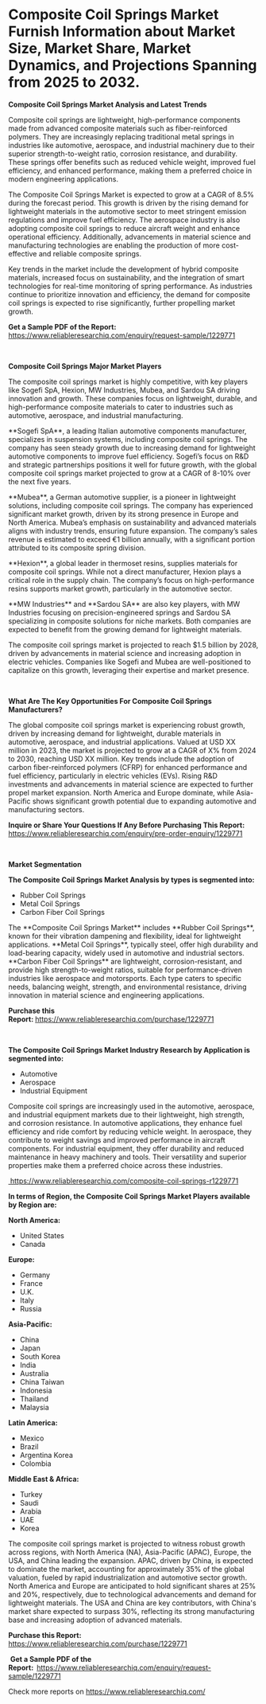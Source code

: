 <p><h1>Composite Coil Springs Market Furnish Information about Market Size, Market Share, Market Dynamics, and Projections Spanning from 2025 to 2032.</h1></p><p><strong>Composite Coil Springs Market Analysis and Latest Trends</strong></p>
<p><p>Composite coil springs are lightweight, high-performance components made from advanced composite materials such as fiber-reinforced polymers. They are increasingly replacing traditional metal springs in industries like automotive, aerospace, and industrial machinery due to their superior strength-to-weight ratio, corrosion resistance, and durability. These springs offer benefits such as reduced vehicle weight, improved fuel efficiency, and enhanced performance, making them a preferred choice in modern engineering applications.</p><p>The Composite Coil Springs Market is expected to grow at a CAGR of 8.5% during the forecast period. This growth is driven by the rising demand for lightweight materials in the automotive sector to meet stringent emission regulations and improve fuel efficiency. The aerospace industry is also adopting composite coil springs to reduce aircraft weight and enhance operational efficiency. Additionally, advancements in material science and manufacturing technologies are enabling the production of more cost-effective and reliable composite springs.</p><p>Key trends in the market include the development of hybrid composite materials, increased focus on sustainability, and the integration of smart technologies for real-time monitoring of spring performance. As industries continue to prioritize innovation and efficiency, the demand for composite coil springs is expected to rise significantly, further propelling market growth.</p></p>
<p><strong>Get a Sample PDF of the Report:&nbsp;</strong> <a href="https://www.reliableresearchiq.com/enquiry/request-sample/1229771?utm_campaign=104&utm_medium=2&utm_source=Github&utm_content=ia&utm_term=22012025&utm_id=composite-coil-springs">https://www.reliableresearchiq.com/enquiry/request-sample/1229771</a></p>
<p>&nbsp;</p>
<p><strong>Composite Coil Springs Major Market Players</strong></p>
<p><p>The composite coil springs market is highly competitive, with key players like Sogefi SpA, Hexion, MW Industries, Mubea, and Sardou SA driving innovation and growth. These companies focus on lightweight, durable, and high-performance composite materials to cater to industries such as automotive, aerospace, and industrial manufacturing.</p><p>**Sogefi SpA**, a leading Italian automotive components manufacturer, specializes in suspension systems, including composite coil springs. The company has seen steady growth due to increasing demand for lightweight automotive components to improve fuel efficiency. Sogefi’s focus on R&D and strategic partnerships positions it well for future growth, with the global composite coil springs market projected to grow at a CAGR of 8-10% over the next five years.</p><p>**Mubea**, a German automotive supplier, is a pioneer in lightweight solutions, including composite coil springs. The company has experienced significant market growth, driven by its strong presence in Europe and North America. Mubea’s emphasis on sustainability and advanced materials aligns with industry trends, ensuring future expansion. The company’s sales revenue is estimated to exceed €1 billion annually, with a significant portion attributed to its composite spring division.</p><p>**Hexion**, a global leader in thermoset resins, supplies materials for composite coil springs. While not a direct manufacturer, Hexion plays a critical role in the supply chain. The company’s focus on high-performance resins supports market growth, particularly in the automotive sector.</p><p>**MW Industries** and **Sardou SA** are also key players, with MW Industries focusing on precision-engineered springs and Sardou SA specializing in composite solutions for niche markets. Both companies are expected to benefit from the growing demand for lightweight materials.</p><p>The composite coil springs market is projected to reach $1.5 billion by 2028, driven by advancements in material science and increasing adoption in electric vehicles. Companies like Sogefi and Mubea are well-positioned to capitalize on this growth, leveraging their expertise and market presence.</p></p>
<p>&nbsp;</p>
<p><strong>What Are The Key Opportunities For Composite Coil Springs Manufacturers?</strong></p>
<p><p>The global composite coil springs market is experiencing robust growth, driven by increasing demand for lightweight, durable materials in automotive, aerospace, and industrial applications. Valued at USD XX million in 2023, the market is projected to grow at a CAGR of X% from 2024 to 2030, reaching USD XX million. Key trends include the adoption of carbon fiber-reinforced polymers (CFRP) for enhanced performance and fuel efficiency, particularly in electric vehicles (EVs). Rising R&D investments and advancements in material science are expected to further propel market expansion. North America and Europe dominate, while Asia-Pacific shows significant growth potential due to expanding automotive and manufacturing sectors.</p></p>
<p><strong>Inquire or Share Your Questions If Any Before Purchasing This Report:</strong> <a href="https://www.reliableresearchiq.com/enquiry/pre-order-enquiry/1229771?utm_campaign=104&utm_medium=2&utm_source=Github&utm_content=ia&utm_term=22012025&utm_id=composite-coil-springs">https://www.reliableresearchiq.com/enquiry/pre-order-enquiry/1229771</a></p>
<p>&nbsp;</p>
<p><strong>Market Segmentation</strong></p>
<p><strong>The Composite Coil Springs Market Analysis by types is segmented into:</strong></p>
<p><ul><li>Rubber Coil Springs</li><li>Metal Coil Springs</li><li>Carbon Fiber Coil Springs</li></ul></p>
<p><p>The **Composite Coil Springs Market** includes **Rubber Coil Springs**, known for their vibration dampening and flexibility, ideal for lightweight applications. **Metal Coil Springs**, typically steel, offer high durability and load-bearing capacity, widely used in automotive and industrial sectors. **Carbon Fiber Coil Springs** are lightweight, corrosion-resistant, and provide high strength-to-weight ratios, suitable for performance-driven industries like aerospace and motorsports. Each type caters to specific needs, balancing weight, strength, and environmental resistance, driving innovation in material science and engineering applications.</p></p>
<p><strong>Purchase this Report:&nbsp;</strong><a href="https://www.reliableresearchiq.com/purchase/1229771?utm_campaign=104&utm_medium=2&utm_source=Github&utm_content=ia&utm_term=22012025&utm_id=composite-coil-springs">https://www.reliableresearchiq.com/purchase/1229771</a></p>
<p>&nbsp;</p>
<p><strong>The Composite Coil Springs Market Industry Research by Application is segmented into:</strong></p>
<p><ul><li>Automotive</li><li>Aerospace</li><li>Industrial Equipment</li></ul></p>
<p><p>Composite coil springs are increasingly used in the automotive, aerospace, and industrial equipment markets due to their lightweight, high strength, and corrosion resistance. In automotive applications, they enhance fuel efficiency and ride comfort by reducing vehicle weight. In aerospace, they contribute to weight savings and improved performance in aircraft components. For industrial equipment, they offer durability and reduced maintenance in heavy machinery and tools. Their versatility and superior properties make them a preferred choice across these industries.</p></p>
<p><a href="https://www.reliableresearchiq.com/composite-coil-springs-r1229771?utm_campaign=104&utm_medium=2&utm_source=Github&utm_content=ia&utm_term=22012025&utm_id=composite-coil-springs">&nbsp;https://www.reliableresearchiq.com/composite-coil-springs-r1229771</a></p>
<p><strong>In terms of Region, the Composite Coil Springs Market Players available by Region are:</strong></p>
<p>
    <p> <strong> North America: </strong>
        <ul>
            <li>United States</li>
            <li>Canada</li>
        </ul>
        </p> 
    <p> <strong> Europe: </strong>
        <ul>
            <li>Germany</li>
            <li>France</li>
            <li>U.K.</li>
            <li>Italy</li>
            <li>Russia</li>
        </ul>
        </p> 
    <p> <strong> Asia-Pacific: </strong>
        <ul>
            <li>China</li>
            <li>Japan</li>
            <li>South Korea</li>
            <li>India</li>
            <li>Australia</li>
            <li>China Taiwan</li>
            <li>Indonesia</li>
            <li>Thailand</li>
            <li>Malaysia</li>
        </ul>
        </p> 
    <p> <strong> Latin America: </strong>
        <ul>
            <li>Mexico</li>
            <li>Brazil</li>
            <li>Argentina Korea</li>
            <li>Colombia</li>
        </ul>
        </p> 
    <p> <strong> Middle East & Africa: </strong>
        <ul>
            <li>Turkey</li>
            <li>Saudi</li>
            <li>Arabia</li>
            <li>UAE</li>
            <li>Korea</li>
        </ul>
    </p>
    </p>
<p><p>The composite coil springs market is projected to witness robust growth across regions, with North America (NA), Asia-Pacific (APAC), Europe, the USA, and China leading the expansion. APAC, driven by China, is expected to dominate the market, accounting for approximately 35% of the global valuation, fueled by rapid industrialization and automotive sector growth. North America and Europe are anticipated to hold significant shares at 25% and 20%, respectively, due to technological advancements and demand for lightweight materials. The USA and China are key contributors, with China's market share expected to surpass 30%, reflecting its strong manufacturing base and increasing adoption of advanced materials.</p></p>
<p><strong>Purchase this Report: </strong><a href="https://www.reliableresearchiq.com/purchase/1229771?utm_campaign=104&utm_medium=2&utm_source=Github&utm_content=ia&utm_term=22012025&utm_id=composite-coil-springs">https://www.reliableresearchiq.com/purchase/1229771</a></p>
<p>&nbsp;<strong>Get a Sample PDF of the Report:&nbsp;&nbsp;</strong><a href="https://www.reliableresearchiq.com/enquiry/request-sample/1229771?utm_campaign=104&utm_medium=2&utm_source=Github&utm_content=ia&utm_term=22012025&utm_id=composite-coil-springs">https://www.reliableresearchiq.com/enquiry/request-sample/1229771</a></p>
<p><strong></strong></p>
<p>Check more reports on <a href="https://www.reliableresearchiq.com/?utm_campaign=104&utm_medium=2&utm_source=Github&utm_content=ia&utm_term=22012025&utm_id=composite-coil-springs">https://www.reliableresearchiq.com/</a></p>